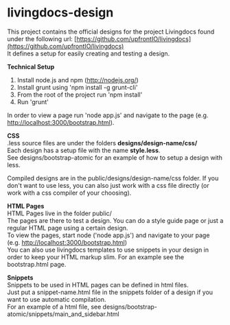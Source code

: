 livingdocs-design
=================

This project contains the official designs for the project Livingdocs found under the following url: [https://github.com/upfrontIO/livingdocs](https://github.com/upfrontIO/livingdocs)  
It defines a setup for easily creating and testing a design.  

**Technical Setup**  

  1. Install node.js and npm (http://nodejs.org/)
  2. Install grunt using 'npm install -g grunt-cli'
  3. From the root of the project run 'npm install'
  4. Run 'grunt'
  
  
In order to view a page run 'node app.js' and navigate to the page (e.g. [http://localhost:3000/bootstrap.html](http://localhost:3000/bootstrap.html)).


**CSS**  
.less source files are under the folders **designs/design-name/css/**  
Each design has a setup file with the name **style.less**.  
See designs/bootstrap-atomic for an example of how to setup a design with less.  
  
Compiled designs are in the public/designs/design-name/css folder. If you don't want to use less, you can also just work with a css file directly (or work with a css compiler of your choosing).  

**HTML Pages**  
HTML Pages live in the folder public/  
The pages are there to test a design. You can do a style guide page or just a regular HTML page using a certain design.  
To view the pages, start node ('node app.js') and navigate to your page (e.g. [http://localhost:3000/bootstrap.html](http://localhost:3000/bootstrap.html))  
You can also use livingdocs templates to use snippets in your design in order to keep your HTML markup slim. For an example see the bootstrap.html page.  

**Snippets**  
Snippets to be used in HTML pages can be defined in html files.  
Just put a snippet-name.html file in the snippets folder of a design if you want to use automatic compilation.  
For an example of a html file, see designs/bootstrap-atomic/snippets/main_and_sidebar.html  


